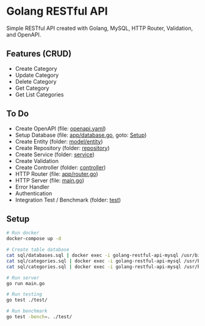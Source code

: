 # Golang RESTful API
Simple RESTful API created with Golang, MySQL, HTTP Router, Validation, and OpenAPI.

## Features (CRUD)
- Create Category
- Update Category
- Delete Category
- Get Category
- Get List Categories

## To Do
- Create OpenAPI (file: [openapi.yaml](https://github.com/kwantz/golang-restful-api/blob/master/openapi.yaml))
- Setup Database (file: [app/database.go](https://github.com/kwantz/golang-restful-api/blob/master/app/database.go), goto: [Setup](https://github.com/kwantz/golang-restful-api#setup))
- Create Entity (folder: [model/entity](https://github.com/kwantz/golang-restful-api/blob/master/model/entity))
- Create Repository (folder: [repository](https://github.com/kwantz/golang-restful-api/blob/master/repository))
- Create Service (folder: [service](https://github.com/kwantz/golang-restful-api/blob/master/service))
- Create Validation
- Create Controller (folder: [controller](https://github.com/kwantz/golang-restful-api/blob/master/service))
- HTTP Router (file: [app/router.go](https://github.com/kwantz/golang-restful-api/blob/master/app/router.go))
- HTTP Server (file: [main.go](https://github.com/kwantz/golang-restful-api/blob/master/main.go))
- Error Handler
- Authentication
- Integration Test / Benchmark (folder: [test](https://github.com/kwantz/golang-restful-api/blob/master/test))

## Setup
```bash
# Run docker
docker-compose up -d

# Create table database
cat sql/databases.sql | docker exec -i golang-restful-api-mysql /usr/bin/mysql -u root --password=password
cat sql/categories.sql | docker exec -i golang-restful-api-mysql /usr/bin/mysql -u root --password=password golang_restful_api
cat sql/categories.sql | docker exec -i golang-restful-api-mysql /usr/bin/mysql -u root --password=password golang_restful_api_test

# Run server
go run main.go

# Run testing
go test ./test/

# Run benchmark
go test -bench=. ./test/
```
